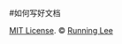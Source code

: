 #如何写好文档













[MIT License](https://opensource.org/licenses/mit-license.html). ©  [Running Lee](mailto:lihui870920@gmail.com)